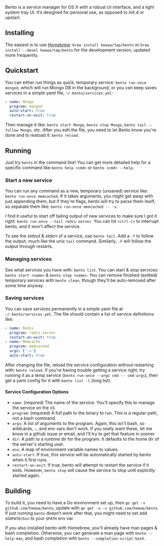 Bento is a service manager for OS X with a robust cli interface, and a light system tray UI. It’s designed for personal use, as opposed to init.d or upstart.

## Installing

The easiest is to use [Homebrew](http://brew.sh/): `brew install heewa/tap/bento` or `brew install --devel heewa/tap/bento` for the development version, updated more frequently.

## Quickstart

You can either run things as quick, temporary service: `bento run-once mongod`, which will run Mongo DB in the background, or you can keep saves services in a simple yaml file, `~/.bento/services.yml`:

```yaml
- name: Mongo
  program: mongod
  auto-start: true
  restart-on-exit: true
```

Then manage it like: `bento start Mongo`, `bento stop Mongo`, `bento tail --follow Mongo`, etc. After you edit the file, you need to let Bento know you're done and to reaload it: `bento reload`.


## Running

Just try `bento` in the command line! You can get more detailed help for a specific command like `bento help <cmd>` or `bento <cmd> --help`.

### Start a new service

You can run any command as a new, temporary (unsaved) service like: `bento run-once memcached`. If it takes arguments, you might get away with just appending them, but if they're flags, bento will try to parse them itself, so separate them like: `bento run-once memcached -- -v`.

I find it useful to start off tailing output of new services to make sure I got it right: `bento run-once --tail redis-server`. You can hit `<ctrl-c>` to interrupt bento, and it won't affect the service.

To see the _stdout_ & _stderr_ of a service, use `bento tail`. Add a `-f` to follow the output, much like the unix `tail` command. Similarly, `-F` will follow the output through restarts.

### Managing services

See what services you have with: `bento list`. You can start & stop services: `bento start <name>` & `bento stop <name>`. You can remove finished (exitted) temporary services with `bento clean`, though they'll be auto-removed after some time anyway.

### Saving services

You can save services permanently in a simple yaml file at `~/.bento/services.yml`. The file should contain a list of service definitions like:

```yaml
- name: Redis
  program: redis-server
  restart-on-exit: true
- name: Memcache
  program: memcached
  args: ['-v']
  auto-start: true
```

After changing the file, reload the service configuration without restarting with: `bento reload`. If you're having trouble getting a service right, try running it as a temp service (`bento run-once --args cmd -- cmd-args`), then get a yaml config for it with `bento list -l` (long list).

#### Service Configuration Options

* `name`: (required) The name of the service. You'll specify this to manage the service on the cli.
* `program`: (required) A full path to the binary to run. This is a regular path, not a bash command.
* `args`: A list of arguments to the program. Again, this isn't bash, so wildcards, `~`, and env vars don't work. If you really want these, let me know in a github issue or email, and I'll try to get that feature in sooner.
* `dir`: A path to a runtime dir for the program. It defaults to the home dir of the server's starting user.
* `env`: A map of environment variable names to values.
* `auto-start`: If true, this service will be automatically started by bento when it first runs.
* `restart-on-exit`: If true, bento will attempt to restart the service if it exits. However, `bento stop` will cause the service to stop until explicitly started again.

## Building

To build it, you need to have a Go environment set up, then `go get -v github.com/heewa/bento`, update with `go get -u -v github.com/heewa/bento`. If just running `bento` doesn’t work after that, you might need to set add `$GOPATH/bin` to your `$PATH` env var.

If you also installed bento with Homebrew, you'll already have man pages & bash completion. Otherwise, you can generate a man page with `bento --help-man`, and bash completion with `bento --completion-script-bash`.

